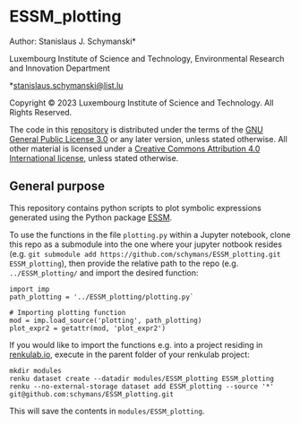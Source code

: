 # ESSM_plotting
Author: Stanislaus J. Schymanski*

Luxembourg Institute of Science and Technology, Environmental Research and Innovation Department

*stanislaus.schymanski@list.lu

Copyright © 2023 Luxembourg Institute of Science and Technology. All Rights Reserved.

The code in this [repository](https://github.com/schymans/ESSM_plotting) is distributed under the terms of the [GNU General Public License 3.0](https://www.gnu.org/licenses/gpl-3.0.html) or any later version, unless stated otherwise. All other material is licensed under a [Creative Commons Attribution 4.0 International license](https://creativecommons.org/licenses/by/4.0/), unless stated otherwise.

## General purpose
This repository contains python scripts to plot symbolic expressions generated using the Python package [ESSM](https://essm.readthedocs.io). 

To use the functions in the file `plotting.py` within a Jupyter notebook, clone this repo as a submodule into the one where your jupyter notbook resides 
(e.g. `git submodule add https://github.com/schymans/ESSM_plotting.git ESSM_plotting`), 
then provide the relative path to the repo (e.g. `../ESSM_plotting/` and import the desired function:
```
import imp
path_plotting = '../ESSM_plotting/plotting.py`

# Importing plotting function
mod = imp.load_source('plotting', path_plotting)
plot_expr2 = getattr(mod, 'plot_expr2')
```

If you would like to import the functions e.g. into a project residing in [renkulab.io](https://renkulab.io/), execute in the parent folder of your renkulab project:
```
mkdir modules
renku dataset create --datadir modules/ESSM_plotting ESSM_plotting
renku --no-external-storage dataset add ESSM_plotting --source '*' git@github.com:schymans/ESSM_plotting.git

```
This will save the contents in `modules/ESSM_plotting`. 



